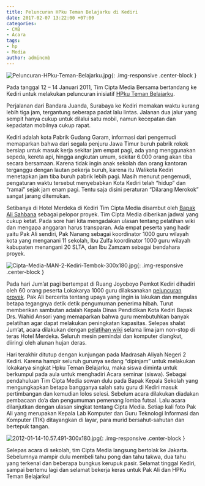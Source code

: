 ```yaml
---
title: Peluncuran HPku Teman Belajarku di Kediri
date: 2017-02-07 13:22:00 +07:00
categories:
- CMB
- Acara
tags:
- hp
- Media
author: admincmb
---
```


![Peluncuran-HPku-Teman-Belajarku.jpg](/uploads/Peluncuran-HPku-Teman-Belajarku.jpg){: .img-responsive .center-block }

Pada tanggal 12 – 14 Januari 2011, Tim Cipta Media Bersama bertandang ke Kediri untuk melakukan peluncuran inisiatif [HPku Teman Belajarku](http://www.ciptamedia.org/wiki/Hpku-Teman_Belajarku).

Perjalanan dari Bandara Juanda, Surabaya ke Kediri memakan waktu kurang lebih tiga jam, tergantung seberapa padat lalu lintas. Jalanan dua jalur yang sempit hanya cukup untuk dilalui satu mobil, namun kecepatan dan kepadatan mobilnya cukup rapat.

Kediri adalah kota Pabrik Gudang Garam, informasi dari pengemudi memaparkan bahwa dari segala penjuru Jawa Timur buruh pabrik rokok bersiap untuk masuk kerja sekitar jam empat pagi, ada yang menggunakan sepeda, kereta api, hingga angkutan umum, sekitar 6.000 orang akan tiba secara bersamaan. Karena tidak ingin anak sekolah dan orang kantoran terganggu dengan lautan pekerja buruh, karena itu Walikota Kediri menetapkan jam tiba buruh pabrik lebih pagi. Masih menurut pengemudi, pengaturan waktu tersebut menyebabkan Kota Kediri telah “hidup” dan “ramai” sejak jam enam pagi. Tentu saja disini peraturan “Dilarang Merokok” sangat jarang ditemukan.

Setibanya di Hotel Merdeka di Kediri Tim Cipta Media disambut oleh [Bapak Ali Sahbana](http://www.ciptamedia.org/wiki/Ali_Sahbana) sebagai pelopor proyek. Tim Cipta Media diberikan jadwal yang cukup ketat. Pada sore hari kita mengadakan ulasan tentang pelatihan wiki dan mengapa anggaran harus transparan. Ada empat peserta yang hadir yaitu Pak Ali sendiri, Pak Nanang sebagai koordinator 1000 guru wilayah kota yang menganani 11 sekolah, Ibu Zulfa koordinator 1000 guru wilayah kabupaten menangani 20 SLTA, dan Ibu Zamzam sebagai bendahara proyek.

![Cipta-Media-MAN-2-Kediri-Tembok-300x180.jpg](/uploads/Cipta-Media-MAN-2-Kediri-Tembok-300x180.jpg){: .img-responsive .center-block }

Pada hari Jum’at pagi bertempat di Ruang Joyoboyo Pemkot Kediri dihadiri oleh 60 orang peserta Lokakarya 1000 guru dilaksanakan [peluncuran proyek](http://www.ciptamedia.org/wiki/Hpku-Teman_Belajarku/Laporan_aktivitas#13_Januari_2012). Pak Ali bercerita tentang upaya yang ingin ia lakukan dan mengulas betapa tegangnya detik detik pengumuman penerima hibah. Turut memberikan sambutan adalah Kepala Dinas Pendidikan Kota Kediri Bapak Drs. Wahid Ansori yang memaparkan bahwa guru membutuhkan banyak pelatihan agar dapat melakukan peningkatan kapasitas. Selepas shalat Jum’at, acara dilakukan dengan [pelatihan wiki](http://www.ciptamedia.org/wiki/Hpku-Teman_Belajarku/Laporan_aktivitas#13_Januari_2012_2) selama lima jam non-stop di teras Hotel Merdeka. Seluruh mesin pemindai dan komputer diangkut, diiringi oleh alunan hujan deras.

Hari terakhir ditutup dengan kunjungan pada Madrasah Aliyah Negeri 2 Kediri. Karena hampir seluruh gurunya sedang “dipinjam” untuk melakukan lokakarya singkat Hpku Teman Belajarku, maka siswa diminta untuk berkumpul pada aula untuk menghadiri Acara seminar (siswa). Sebagai pendahuluan Tim Cipta Media sowan dulu pada Bapak Kepala Sekolah yang mengungkapkan betapa bangganya salah satu guru di Kediri masuk pertimbangan dan kemudian lolos selesi. Sebelum acara dilakukan diadakan pembacaan do’a dan pengumuman pemenang lomba futsal. Lalu acara dilanjutkan dengan ulasan singkat tentang Cipta Media. Setiap kali foto Pak Ali yang merupakan Kepala Lab Komputer dan Guru Teknologi Informasi dan Komputer (TIK) ditayangkan di layar, para murid bersahut-sahutan dan bertepuk tangan.

![2012-01-14-10.57.491-300x180.jpg](/uploads/2012-01-14-10.57.491-300x180.jpg){: .img-responsive .center-block }

Selepas acara di sekolah, tim Cipta Media langsung bertolak ke Jakarta. Sebelumnya mampir dulu membeli tahu pong dan tahu takwa, dua tahu yang terkenal dan beberapa bungkus kerupuk pasir. Selamat tinggal Kediri, sampai bertemu lagi dan selamat bekerja keras untuk Pak Ali dan HPKu Teman Belajarku!
